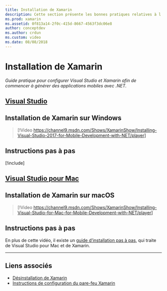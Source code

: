 ```yaml
---
title: Installation de Xamarin
description: Cette section présente les bonnes pratiques relatives à l’installation et à la configuration de Xamarin dans Visual Studio.
ms.prod: xamarin
ms.assetid: 0f813a14-2f0c-415d-8667-4563f3dc06e8
author: conceptdev
ms.author: crdun
ms.custom: video
ms.date: 08/08/2018
---
```

# <a name="installing-xamarin"></a>Installation de Xamarin

_Guide pratique pour configurer Visual Studio et Xamarin afin de commencer à générer des applications mobiles avec .NET._

## <a name="visual-studiotabwindows"></a>[Visual Studio](#tab/windows)

## <a name="installing-xamarin-on-windows"></a>Installation de Xamarin sur Windows

> [!Video https://channel9.msdn.com/Shows/XamarinShow/Installing-Visual-Studio-2017-for-Mobile-Development-with-NET/player]

## <a name="step-by-step-instructions"></a>Instructions pas à pas

[!include[](~/cross-platform/includes/install-xamarin-windows.md)]

## <a name="visual-studio-for-mactabmacos"></a>[Visual Studio pour Mac](#tab/macos)

## <a name="installing-xamarin-on-macos"></a>Installation de Xamarin sur macOS

> [!Video https://channel9.msdn.com/Shows/XamarinShow/Installing-Visual-Studio-for-Mac-for-Mobile-Development-with-NET/player]

## <a name="step-by-step-instructions"></a>Instructions pas à pas

En plus de cette vidéo, il existe un [guide d’installation pas à pas](/visualstudio/mac/installation/), qui traite de Visual Studio pour Mac et de Xamarin.

-----

## <a name="related-links"></a>Liens associés

- [Désinstallation de Xamarin](~/get-started/installation/uninstalling-xamarin.md)
- [Instructions de configuration du pare-feu Xamarin](firewall.md)
